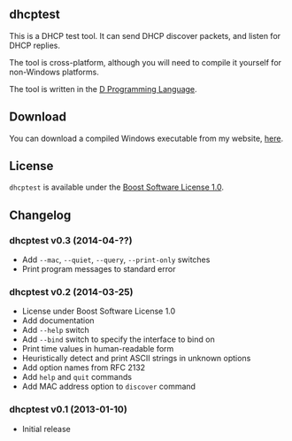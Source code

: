 ## dhcptest

This is a DHCP test tool. It can send DHCP discover packets, and listen for DHCP replies.

The tool is cross-platform, although you will need to compile it yourself for non-Windows platforms.

The tool is written in the [D Programming Language](http://dlang.org/).

## Download

You can download a compiled Windows executable from my website, [here](http://files.thecybershadow.net/dhcptest/).

## License

`dhcptest` is available under the [Boost Software License 1.0](http://www.boost.org/LICENSE_1_0.txt).

## Changelog

### dhcptest v0.3 (2014-04-??)

 * Add `--mac`, `--quiet`, `--query`, `--print-only` switches
 * Print program messages to standard error

### dhcptest v0.2 (2014-03-25)

 * License under Boost Software License 1.0
 * Add documentation
 * Add `--help` switch
 * Add `--bind` switch to specify the interface to bind on
 * Print time values in human-readable form
 * Heuristically detect and print ASCII strings in unknown options
 * Add option names from RFC 2132
 * Add `help` and `quit` commands
 * Add MAC address option to `discover` command

### dhcptest v0.1 (2013-01-10)

 * Initial release
